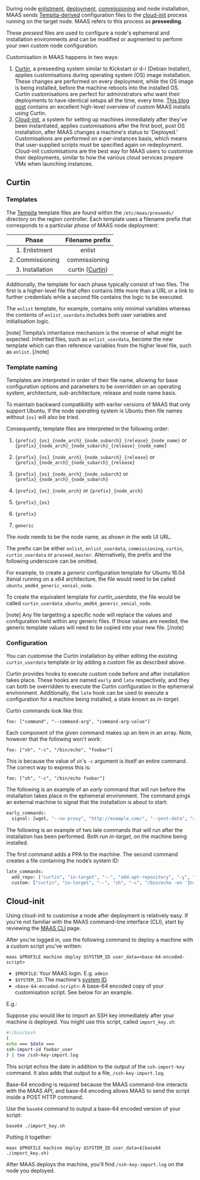During node [enlistment](nodes-add.html#heading--enlistment), [deployment](nodes-deploy.md), [commissioning](nodes-commission.md) and node installation, MAAS sends [Tempita-derived](https://raw.githubusercontent.com/ravenac95/tempita/master/docs/index.txt) configuration files to the [cloud-init](https://launchpad.net/cloud-init) process running on the target node. MAAS refers to this process as **preseeding**.

These *preseed* files are used to configure a node's ephemeral and installation environments and can be modified or augmented to perform your own custom node configuration.

Customisation in MAAS happens in two ways:

1.  [Curtin](https://launchpad.net/curtin), a preseeding system similar to Kickstart or d-i (Debian Installer), applies customisations during operating system (OS) image installation. These changes are performed on every deployment, while the OS image is being installed, before the machine reboots into the installed OS. Curtin customisations are perfect for administrators who want their deployments to have identical setups all the time, every time. [This blog post](https://blog.ubuntu.com/2017/06/02/customising-maas-installs) contains an excellent high-level overview of custom MAAS installs using Curtin.
2.  [Cloud-init](https://launchpad.net/cloud-init), a system for setting up machines immediately after they've been instantiated, applies customisations after the first boot, post OS installation, after MAAS changes a machine's status to 'Deployed.' Customisations are performed on a per-instances basis, which means that user-supplied scripts must be specified again on redeployment. Cloud-init customisations are the best way for MAAS users to customise their deployments, similar to how the various cloud services prepare VMs when launching instances.

<h2 id="heading--curtin">Curtin</h2>

<h3 id="heading--templates">Templates</h3>

The [Tempita](https://raw.githubusercontent.com/ravenac95/tempita/master/docs/index.txt) template files are found within the `/etc/maas/preseeds/` directory on the region controller. Each template uses a filename prefix that corresponds to a particular *phase* of MAAS node deployment:

|       Phase       |                 Filename prefix                 |
|:-----------------:|:-----------------------------------------------:|
|   1\. Enlistment  |                      enlist                     |
| 2\. Commissioning |                  commissioning                  |
|  3\. Installation | curtin ([Curtin](https://launchpad.net/curtin)) |

Additionally, the template for each phase typically consist of two files. The first is a higher-level file that often contains little more than a URL or a link to further credentials while a second file contains the logic to be executed.

The `enlist` template, for example, contains only minimal variables whereas the contents of `enlist_userdata` includes both user variables and initialisation logic.

[note]
Tempita’s inheritance mechanism is the reverse of what might be expected. Inherited files, such as `enlist_userdata`, become the new template which can then reference variables from the higher level file, such as `enlist`.
[/note]

<h3 id="heading--template-naming">Template naming</h3>

Templates are interpreted in order of their file name, allowing for base configuration options and parameters to be overridden on an operating system, architecture, sub-architecture, release and node name basis.

To maintain backward compatibility with earlier versions of MAAS that only support Ubuntu, if the node operating system is Ubuntu then file names without `{os}` will also be tried.

Consequently, template files are interpreted in the following order:

1.  `{prefix}_{os}_{node_arch}_{node_subarch}_{release}_{node_name}` or `{prefix}_{node_arch}_{node_subarch}_{release}_{node_name}`

2.  `{prefix}_{os}_{node_arch}_{node_subarch}_{release}` or `{prefix}_{node_arch}_{node_subarch}_{release}`

3.  `{prefix}_{os}_{node_arch}_{node_subarch}` or `{prefix}_{node_arch}_{node_subarch}`

4.  `{prefix}_{os}_{node_arch}` or `{prefix}_{node_arch}`

5.  `{prefix}_{os}`

6.  `{prefix}`

7.  `generic`

The *node* needs to be the node name, as shown in the web UI URL.

The prefix can be either `enlist`, `enlist_userdata`, `commissioning`, `curtin`, `curtin_userdata` or `preseed_master`. Alternatively, the prefix and the following underscore can be omitted.

For example, to create a *generic* configuration template for Ubuntu 16.04 Xenial running on a x64 architecture, the file would need to be called `ubuntu_amd64_generic_xenial_node`.

To create the equivalent template for *curtin_userdata*, the file would be called `curtin_userdata_ubuntu_amd64_generic_xenial_node`.

[note]
Any file targetting a specific node will replace the values and configuration held within any generic files. If those values are needed, the generic template values will need to be copied into your new file.
[/note]

<h3 id="heading--configuration">Configuration</h3>

You can customise the Curtin installation by either editing the existing `curtin_userdata` template or by adding a custom file as described above.

Curtin provides hooks to execute custom code before and after installation takes place. These hooks are named `early` and `late` respectively, and they can both be overridden to execute the Curtin configuration in the ephemeral environment. Additionally, the `late` hook can be used to execute a configuration for a machine being installed, a state known as *in-target*.

Curtin commands look like this:

    foo: ["command", "--command-arg", "command-arg-value"]

Each component of the given command makes up an item in an array. Note, however that the following won't work:

    foo: ["sh", "-c", "/bin/echo", "foobar"]

This is because the value of `sh`'s `-c` argument is itself an entire command. The correct way to express this is:

    foo: ["sh", "-c", "/bin/echo foobar"]

The following is an example of an *early* command that will run before the installation takes place in the ephemeral environment. The command pings an external machine to signal that the installation is about to start:

``` bash
early_commands:
  signal: [wget, "--no-proxy", "http://example.com/", "--post-data", "system_id=&signal=starting_install", "-O", "/dev/null"]
```

The following is an example of two late commands that will run after the installation has been performed. Both run *in-target*, on the machine being installed.

The first command adds a PPA to the machine. The second command creates a file containing the node’s system ID:

``` bash
late_commands:
  add_repo: ["curtin", "in-target", "--", "add-apt-repository", "-y", "ppa:my/ppa"]
  custom: ["curtin", "in-target", "--", "sh", "-c", "/bin/echo -en 'Installed ' > /tmp/maas_system_id"]
```

<h2 id="heading--cloud-init">Cloud-init</h2>

Using cloud-init to customise a node after deployment is relatively easy. If you're not familiar with the MAAS command-line interface (CLI), start by reviewing the [MAAS CLI](manage-cli.md) page.

After you're logged in, use the following command to deploy a machine with a custom script you've written:

    maas $PROFILE machine deploy $SYSTEM_ID user_data=<base-64-encoded-script>

-   `$PROFILE`: Your MAAS login. E.g. `admin`
-   `$SYSTEM_ID`: The machine's [system ID](manage-cli-common.md#heading--determine-a-node-system-id).
-   `<base-64-encoded-script>`: A base-64 encoded copy of your customisation script. See below for an example.

E.g.:

Suppose you would like to import an SSH key immediately after your machine is deployed. You might use this script, called `import_key.sh`:

``` bash
#!/bin/bash
(
echo === $date ===
ssh-import-id foobar_user
) | tee /ssh-key-import.log
```

This script echos the date in addition to the output of the `ssh-import-key` command. It also adds that output to a file, `/ssh-key-import.log`.

Base-64 encoding is required because the MAAS command-line interacts with the MAAS API, and base-64 encoding allows MAAS to send the script inside a POST HTTP command.

Use the `base64` command to output a base-64 encoded version of your script:

    base64 ./import_key.sh

Putting it together:

    maas $PROFILE machine deploy $SYSTEM_ID user_data=$(base64 ./import_key.sh)

After MAAS deploys the machine, you'll find `/ssh-key-import.log` on the node you deployed.

<!-- LINKS -->

